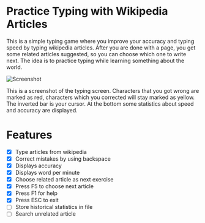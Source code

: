 # Practice Typing with Wikipedia Articles

This is a simple typing game where you improve your accuracy and typing speed by typing wikipedia articles. After you are done with a page, you get some related articles suggested, so you can choose which one to write next. The idea is to practice typing while learning something about the world.

![Screenshot](/blob/master/typing_screenshot.PNG)

This is a screenshot of the typing screen. Characters that you got wrong are marked as red, characters which you corrected will stay marked as yellow. The inverted bar is your cursor. At the bottom some statistics about speed and accuracy are displayed.

# Features

- [x] Type articles from wikipedia
- [x] Correct mistakes by using backspace
- [x] Displays accuracy
- [x] Displays word per minute
- [x] Choose related article as next exercise
- [x] Press F5 to choose next article
- [x] Press F1 for help
- [x] Press ESC to exit
- [ ] Store historical statistics in file
- [ ] Search unrelated article
